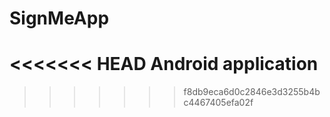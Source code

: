 # SignMeApp
<<<<<<< HEAD
Android application
=======
>>>>>>> f8db9eca6d0c2846e3d3255b4bc4467405efa02f
